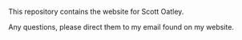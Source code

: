 
This repository contains the website for Scott Oatley. 

Any questions, please direct them to my email found on my website. 